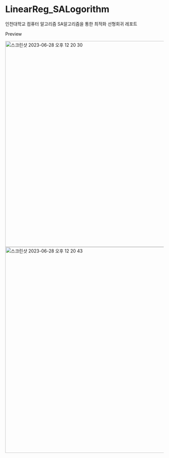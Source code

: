 # LinearReg_SALogorithm
인천대학교 컴퓨터 알고리즘 SA알고리즘을 통한 최적화 선형회귀 레포트

Preview


<img width="654" alt="스크린샷 2023-06-28 오후 12 20 30" src="https://github.com/JihyeokJung/LinearReg_SALogorithm/assets/115938270/be1b14b1-731a-44d1-bb64-6d3bf97ae8e2">
<img width="654" alt="스크린샷 2023-06-28 오후 12 20 43" src="https://github.com/JihyeokJung/LinearReg_SALogorithm/assets/115938270/7b4f5a86-26de-4d9f-b25c-40365142b6a1">
